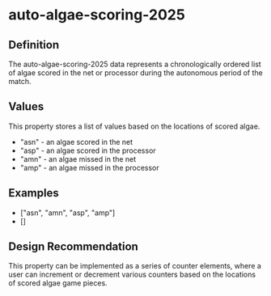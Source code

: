 # auto-algae-scoring-2025

## Definition
The auto-algae-scoring-2025 data represents a chronologically ordered list of algae scored in the net or processor during the autonomous period of the match.

## Values
This property stores a list of values based on the locations of scored algae.
- "asn" - an algae scored in the net
- "asp" - an algae scored in the processor
- "amn" - an algae missed in the net
- "amp" - an algae missed in the processor

## Examples
- ["asn", "amn", "asp", "amp"]
- []

## Design Recommendation
This property can be implemented as a series of counter elements, where a user can increment or decrement various counters based on the locations of scored algae game pieces.